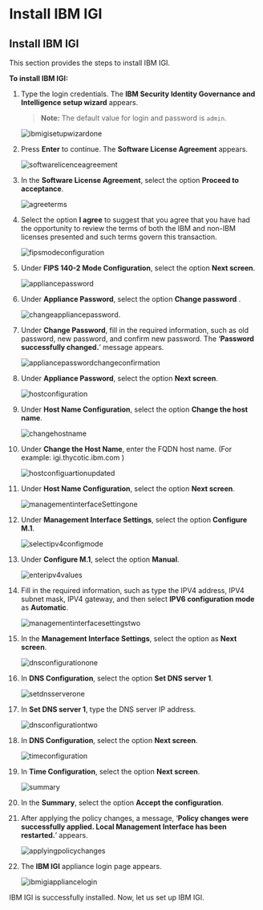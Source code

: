 [title]: # (Configuring and Setting Up Virtual Appliance)
[tags]: # (introduction)
[priority]: # (101)
# Install IBM IGI

## Install IBM IGI
This section provides the steps to install IBM IGI.

__To install IBM IGI:__

1. Type the login credentials. The __IBM Security Identity Governance and Intelligence setup wizard__ appears.
     >**Note:** The default value for login and password is `admin`.

     ![ibmigisetupwizardone](images/ibmigisetupwizardone.png)

1. Press __Enter__ to continue. The __Software License Agreement__ appears.

     ![softwarelicenceagreement](images/softwarelicenceagreement.png)
1. In the __Software License Agreement__, select the option __Proceed to acceptance__.

     ![agreeterms](images/agreeterms.png)
1. Select the option __I agree__ to suggest that you agree that you have had the opportunity to review the terms of both the IBM and non-IBM licenses presented and such terms govern this transaction.

     ![fipsmodeconfiguration](images/fipsmodeconfiguration.png)
1. Under __FIPS 140-2 Mode Configuration__, select the option __Next screen__.

     ![appliancepassword](images/appliancepassword.png)
1. Under __Appliance Password__, select the option __Change password__ .

     ![changeappliancepassword.](images/changeappliancepassword..png)
1. Under __Change Password__, fill in the required information, such as old password, new password, and confirm new password. The ‘__Password successfully changed.__’ message appears.

     ![appliancepasswordchangeconfirmation](images/appliancepasswordchangeconfirmation.png)

1. Under __Appliance Password__, select the option __Next screen__.

     ![hostconfiguration](images/hostconfiguration.png)
1. Under __Host Name Configuration__, select the option __Change the host name__.

     ![changehostname](images/changehostname.png)
1. Under __Change the Host Name__, enter the FQDN host name. (For example: igi.thycotic.ibm.com )

     ![hostconfiguartionupdated](images/hostconfiguartionupdated.png)
1. Under __Host Name Configuration__, select the option __Next screen__.

     ![managementinterfaceSettingone](images/managementinterfaceSettingone.png)
1. Under __Management Interface Settings__, select the option __Configure M.1__.

     ![selectipv4configmode](images/selectipv4configmode.png)
1. Under __Configure M.1__, select the option __Manual__.

     ![enteripv4values](images/enteripv4values.png)
1. Fill in the required information, such as type the IPV4 address, IPV4 subnet mask, IPV4 gateway, and then select __IPV6 configuration mode__ as __Automatic__.

      ![managementinterfacesettingstwo](images/managementinterfacesettingstwo.png)
1. In the __Management Interface Settings__, select the option as __Next screen__.

      ![dnsconfigurationone](images/dnsconfigurationone.png)
1. In __DNS Configuration__, select the option __Set DNS server 1__.

      ![setdnsserverone](images/setdnsserverone.png)
1. In __Set DNS server 1__, type the DNS server IP address. 

     ![dnsconfigurationtwo](images/dnsconfigurationtwo.png)
1. In __DNS Configuration__, select the option __Next screen__.

     ![timeconfiguration](images/timeconfiguration.png)
1. In __Time Configuration__, select the option __Next screen__.

     ![summary](images/summary.png)
1. In the __Summary__, select the option __Accept the configuration__.
1. After applying the policy changes, a message, ‘__Policy changes were successfully applied. Local Management Interface has been restarted.__’ appears.

     ![applyingpolicychanges](images/applyingpolicychanges.png)
1. The __IBM IGI__ appliance login page appears.

     ![ibmigiappliancelogin](images/ibmigiappliancelogin.png)

IBM IGI is successfully installed. Now, let us set up  IBM IGI.
